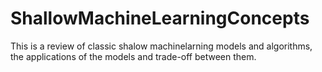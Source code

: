 # ShallowMachineLearningConcepts
This is a review of classic shalow machinelarning models and algorithms, the applications of the models and trade-off between them.
